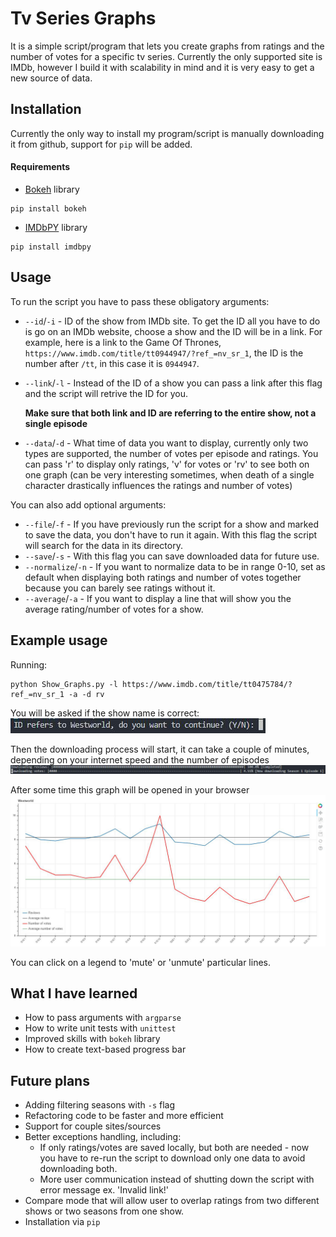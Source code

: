 # Tv Series Graphs
It is a simple script/program that lets you create graphs from ratings and the number of votes for a specific tv series. Currently the only supported site is IMDb, however I build it with scalability in mind and it is very easy to get a new source of data.

## Installation
Currently the only way to install my program/script is manually downloading it from github, support for `pip` will be added.

#### Requirements
* [Bokeh](https://bokeh.pydata.org/en/latest/) library 
```
pip install bokeh
```
* [IMDbPY](https://github.com/alberanid/imdbpy) library 
```
pip install imdbpy
```

## Usage
To run the script you have to pass these obligatory arguments:
* `--id`/`-i` - ID of the show from IMDb site. To get the ID all you have to do is go on an IMDb website, choose a show and the ID will be in a link. For example, here is a link to the Game Of Thrones, `https://www.imdb.com/title/tt0944947/?ref_=nv_sr_1`, the ID is the number after `/tt`, in this case it is `0944947`.
* `--link`/`-l` - Instead of the ID of a show you can pass a link after this flag and the script will retrive the ID for you.

    **Make sure that both link and ID are referring to the entire show, not a single episode** 

* `--data`/`-d` - What time of data you want to display, currently only two types are supported, the number of votes per episode and ratings. You can pass 'r' to display only ratings, 'v' for votes or 'rv' to see both on one graph (can be very interesting sometimes, when death of a single character drastically influences the ratings and number of votes)

You can also add optional arguments:
* `--file`/`-f` - If you have previously run the script for a show and marked to save the data, you don't have to run it again. With this flag the script will search for the data in its directory.
* `--save`/`-s` - With this flag you can save downloaded data for future use.
* `--normalize`/`-n` - If you want to normalize data to be in range 0-10, set as default when displaying both ratings and number of votes together because you can barely see ratings without it.
* `--average`/`-a` - If you want to display a line that will show you the average rating/number of votes for a show.

## Example usage
Running:
```
python Show_Graphs.py -l https://www.imdb.com/title/tt0475784/?ref_=nv_sr_1 -a -d rv
```
You will be asked if the show name is correct:
![](https://github.com/kubapilch/Show-Details/blob/master/examples/sure.png)

Then the downloading process will start, it can take a couple of minutes, depending on your internet speed and the number of episodes
![](https://github.com/kubapilch/Show-Details/blob/master/examples/downloading.png)

After some time this graph will be opened in your browser
![](https://github.com/kubapilch/Show-Details/blob/master/examples/graph.png)

You can click on a legend to 'mute' or 'unmute' particular lines. 

## What I have learned
* How to pass arguments with `argparse`
* How to write unit tests with `unittest`
* Improved skills with `bokeh` library
* How to create text-based progress bar

## Future plans
* Adding filtering seasons with `-s` flag
* Refactoring code to be faster and more efficient
* Support for couple sites/sources
* Better exceptions handling, including:
    * If only ratings/votes are saved locally, but both are needed - now you have to re-run the script to download only one data to avoid downloading both.
    * More user communication instead of shutting down the script with error message ex. 'Invalid link!'
* Compare  mode that will allow user to overlap ratings from two different shows or two seasons from one show.
*  Installation via `pip`